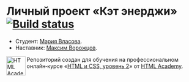 # Личный проект «Кэт энерджи» [![Build status][travis-image]][travis-url] 

* Студент: [Мария Власова](https://up.htmlacademy.ru/adaptive/16/user/871783).
* Наставник: [Максим Ворожцов](https://htmlacademy.ru/profile/id485797).

<a href="https://htmlacademy.ru/intensive/adaptive"><img align="left" width="50" height="50" alt="HTML Academy" src="https://up.htmlacademy.ru/static/img/intensive/adaptive/logo-for-github-2.png"></a>

Репозиторий создан для обучения на профессиональном онлайн‑курсе «[HTML и CSS, уровень 2](https://htmlacademy.ru/intensive/adaptive)» от [HTML Academy](https://htmlacademy.ru).

[travis-image]: https://travis-ci.com/htmlacademy-adaptive/871783-cat-energy-16.svg?branch=master
[travis-url]: https://travis-ci.com/htmlacademy-adaptive/871783-cat-energy-16
[dependency-image]: https://david-dm.org/htmlacademy-adaptive/871783-cat-energy-16/dev-status.svg?style=flat-square
[dependency-url]: https://david-dm.org/htmlacademy-adaptive/871783-cat-energy-16?type=dev
